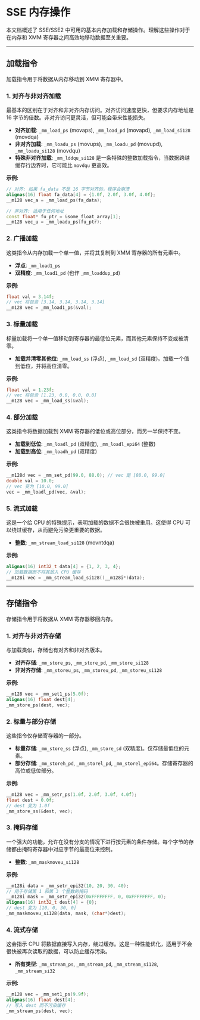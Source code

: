 # SSE 内存操作

本文档概述了 SSE/SSE2 中可用的基本内存加载和存储操作。理解这些操作对于在内存和 XMM 寄存器之间高效地移动数据至关重要。

---

## 加载指令

加载指令用于将数据从内存移动到 XMM 寄存器中。

### 1. 对齐与非对齐加载

最基本的区别在于对齐和非对齐内存访问。对齐访问速度更快，但要求内存地址是 16 字节的倍数。非对齐访问更灵活，但可能会带来性能损失。

- **对齐加载**: `_mm_load_ps` (movaps), `_mm_load_pd` (movapd), `_mm_load_si128` (movdqa)
- **非对齐加载**: `_mm_loadu_ps` (movups), `_mm_loadu_pd` (movupd), `_mm_loadu_si128` (movdqu)
- **特殊非对齐加载**: `_mm_lddqu_si128` 是一条特殊的整数加载指令，当数据跨越缓存行边界时，它可能比 `movdqu` 更高效。

**示例:**
```cpp
// 对齐: 如果 fa_data 不是 16 字节对齐的，程序会崩溃
alignas(16) float fa_data[4] = {1.0f, 2.0f, 3.0f, 4.0f};
__m128 vec_a = _mm_load_ps(fa_data);

// 非对齐: 适用于任何地址
const float* fu_ptr = &some_float_array[1];
__m128 vec_u = _mm_loadu_ps(fu_ptr);
```

### 2. 广播加载

这类指令从内存加载一个单一值，并将其复制到 XMM 寄存器的所有元素中。

- **浮点**: `_mm_load1_ps`
- **双精度**: `_mm_load1_pd` (也作 `_mm_loaddup_pd`)

**示例:**
```cpp
float val = 3.14f;
// vec 将包含 [3.14, 3.14, 3.14, 3.14]
__m128 vec = _mm_load1_ps(&val);
```

### 3. 标量加载

标量加载将一个单一值移动到寄存器的最低位元素，而其他元素保持不变或被清零。

- **加载并清零其他位**: `_mm_load_ss` (浮点), `_mm_load_sd` (双精度)。加载一个值到低位，并将高位清零。

**示例:**
```cpp
float val = 1.23f;
// vec 将包含 [1.23, 0.0, 0.0, 0.0]
__m128 vec = _mm_load_ss(&val);
```

### 4. 部分加载

这类指令将数据加载到 XMM 寄存器的低位或高位部分，而另一半保持不变。

- **加载到低位**: `_mm_loadl_pd` (双精度), `_mm_loadl_epi64` (整数)
- **加载到高位**: `_mm_loadh_pd` (双精度)

**示例:**
```cpp
__m128d vec = _mm_set_pd(99.0, 88.0); // vec 是 [88.0, 99.0]
double val = 10.0;
// vec 变为 [10.0, 99.0]
vec = _mm_loadl_pd(vec, &val);
```

### 5. 流式加载

这是一个给 CPU 的特殊提示，表明加载的数据不会很快被重用。这使得 CPU 可以绕过缓存，从而避免污染更重要的数据。

- **整数**: `_mm_stream_load_si128` (movntdqa)

**示例:**
```cpp
alignas(16) int32_t data[4] = {1, 2, 3, 4};
// 加载数据而不将其放入 CPU 缓存
__m128i vec = _mm_stream_load_si128((__m128i*)data);
```

---

## 存储指令

存储指令用于将数据从 XMM 寄存器移回内存。

### 1. 对齐与非对齐存储

与加载类似，存储也有对齐和非对齐版本。

- **对齐存储**: `_mm_store_ps`, `_mm_store_pd`, `_mm_store_si128`
- **非对齐存储**: `_mm_storeu_ps`, `_mm_storeu_pd`, `_mm_storeu_si128`

**示例:**
```cpp
__m128 vec = _mm_set1_ps(5.0f);
alignas(16) float dest[4];
_mm_store_ps(dest, vec);
```

### 2. 标量与部分存储

这些指令仅存储寄存器的一部分。

- **标量存储**: `_mm_store_ss` (浮点), `_mm_store_sd` (双精度)。仅存储最低位的元素。
- **部分存储**: `_mm_storeh_pd`, `_mm_storel_pd`, `_mm_storel_epi64`。存储寄存器的高位或低位部分。

**示例:**
```cpp
__m128 vec = _mm_setr_ps(1.0f, 2.0f, 3.0f, 4.0f);
float dest = 0.0f;
// dest 变为 1.0f
_mm_store_ss(&dest, vec);
```

### 3. 掩码存储

一个强大的功能，允许在没有分支的情况下进行按元素的条件存储。每个字节的存储都由掩码寄存器中对应字节的最高位来控制。

- **整数**: `_mm_maskmoveu_si128`

**示例:**
```cpp
__m128i data = _mm_setr_epi32(10, 20, 30, 40);
// 用于存储第 1 和第 3 个整数的掩码
__m128i mask = _mm_setr_epi32(0xFFFFFFFF, 0, 0xFFFFFFFF, 0);
alignas(16) int32_t dest[4] = {0};
// dest 变为 [10, 0, 30, 0]
_mm_maskmoveu_si128(data, mask, (char*)dest);
```

### 4. 流式存储

这会指示 CPU 将数据直接写入内存，绕过缓存。这是一种性能优化，适用于不会很快被再次读取的数据，可以防止缓存污染。

- **所有类型**: `_mm_stream_ps`, `_mm_stream_pd`, `_mm_stream_si128`, `_mm_stream_si32`

**示例:**
```cpp
__m128 vec = _mm_set1_ps(9.9f);
alignas(16) float dest[4];
// 写入 dest 而不污染缓存
_mm_stream_ps(dest, vec);
```
